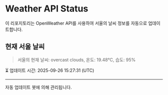 
# Weather API Status

이 리포지토리는 OpenWeather API를 사용하여 서울의 날씨 정보를 자동으로 업데이트합니다.

## 현재 서울 날씨
> 서울의 현재 날씨: overcast clouds, 온도: 19.48°C, 습도: 95%

⏳ 업데이트 시간: 2025-09-26 15:27:31 (UTC)

---
자동 업데이트 봇에 의해 관리됩니다.
